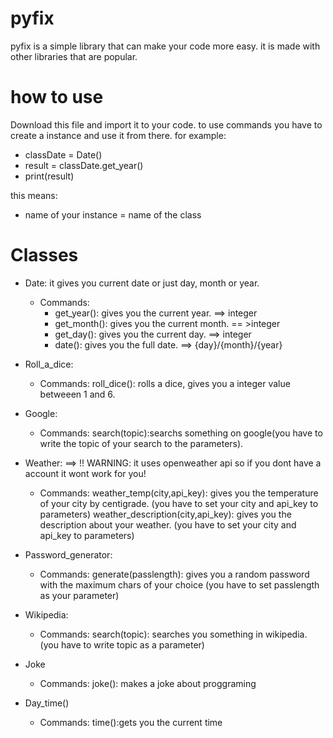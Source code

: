 # pyfix
pyfix is a simple library that can make your code more easy. it is made with other libraries that are popular.

# how to use
Download this file and import it to your code.
to use commands you have to create a instance and use it from there.
for example:
* classDate = Date() 
* result = classDate.get_year()
* print(result)

this means:
* name of your instance = name of the class
  
# Classes
  * Date: it gives you current date or just day, month or year.
     * Commands:
          * get_year(): gives you the current year. ==> integer
          * get_month(): gives you the current month. == >integer
          * get_day(): gives you the current day. ==> integer
          * date(): gives you the full date. ==> {day}/{month}/{year}
  * Roll_a_dice:
      * Commands:
              roll_dice(): rolls a dice, gives you a integer value betweeen 1 and 6. 
  * Google:
      * Commands:
              search(topic):searchs something on google(you have to write the topic of your search to the parameters). 
  
  * Weather: ==> !! WARNING: it uses openweather api so if you dont have a account it wont work for you!
      * Commands:
              weather_temp(city,api_key): gives you the temperature of your city by centigrade. (you have to set your city and api_key to parameters)
              weather_description(city,api_key): gives you the description about your weather. (you have to set your city and api_key to parameters)
  * Password_generator:
      * Commands:
              generate(passlength): gives you a random password with the maximum chars of your choice (you have to set passlength as your parameter)
  * Wikipedia:
      * Commands: 
              search(topic): searches you something in wikipedia. (you have to write topic as a parameter)
  * Joke
      * Commands:
              joke(): makes a joke about proggraming
  * Day_time()
      * Commands:
              time():gets you the current time
  
  
      
  
  
    






